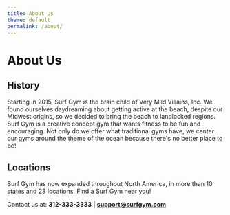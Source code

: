 ```yaml
---
title: About Us
theme: default
permalink: /about/
---
```

# About Us

## History
Starting in 2015, Surf Gym is the brain child of Very Mild Villains, Inc. We found ourselves daydreaming about getting active at the beach, despite our Midwest origins, so we decided to bring the beach to landlocked regions. Surf Gym is a creative concept gym that wants fitness to be fun and encouraging. Not only do we offer what traditional gyms have, we center our gyms around the theme of the ocean because there's no better place to be!

## Locations
Surf Gym has now expanded throughout North America, in more than 10 states and 28 locations. Find a Surf Gym near you!



Contact us at:
**312-333-3333** | **support@surfgym.com**
